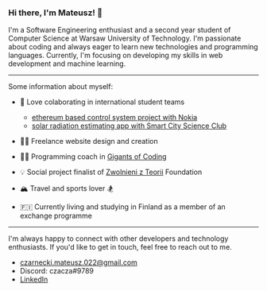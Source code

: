 ### Hi there, I'm Mateusz! 👋

I'm a Software Engineering enthusiast and a second year student of Computer Science at Warsaw University of Technology. I'm passionate about coding and always eager to learn new technologies and programming languages. Currently, I'm focusing on developing my skills in web development and machine learning.

---

Some information about myself:

- 👯 Love colaborating in international student teams
  - [ethereum based control system project with Nokia](https://github.com/dfallow/EthereumProject/wiki)
  - [solar radiation estimating app with Smart City Science Club](https://github.com/czaacza/solar-estimator)   
   
- 👨‍💻 Freelance website design and creation
- 👨‍🏫 Programming coach in [Gigants of Coding](https://www.giganciprogramowania.edu.pl/)
- 💡 Social project finalist of [Zwolnieni z Teorii](https://zwolnienizteorii.pl/) Foundation
- 🏔️ Travel and sports lover 🏂
- 🇫🇮 Currently living and studying in Finland as a member of an exchange programme

--- 

I'm always happy to connect with other developers and technology enthusiasts.
If you'd like to get in touch, feel free to reach out to me.

- czarnecki.mateusz.022@gmail.com
- Discord: czacza#9789
- [LinkedIn](https://www.linkedin.com/in/mateusz--czarnecki/)

<!--
**czaacza/czaacza** is a ✨ _special_ ✨ repository because its `README.md` (this file) appears on your GitHub profile.

Here are some ideas to get you started:

- 🔭 I’m currently working on ...
- 🌱 I’m currently learning ...
- 👯 I’m looking to collaborate on ...
- 🤔 I’m looking for help with ...
- 💬 Ask me about ...
- 📫 How to reach me: ...
- 😄 Pronouns: ...
- ⚡ Fun fact: ...
-->
